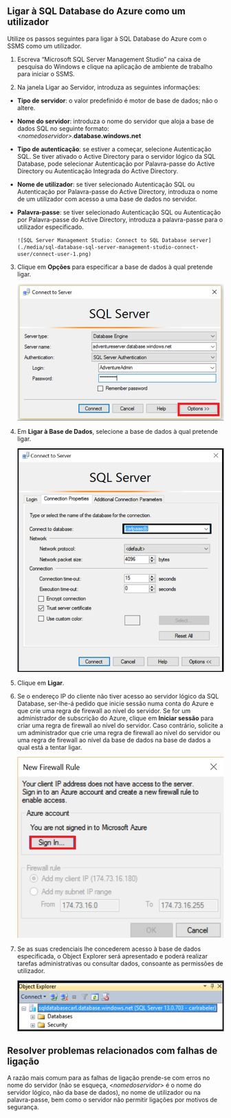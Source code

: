 ## Ligar à SQL Database do Azure como um utilizador

Utilize os passos seguintes para ligar à SQL Database do Azure com o SSMS como um utilizador.

1. Escreva “Microsoft SQL Server Management Studio” na caixa de pesquisa do Windows e clique na aplicação de ambiente de trabalho para iniciar o SSMS.

2. Na janela Ligar ao Servidor, introduza as seguintes informações:

- **Tipo de servidor**: o valor predefinido é motor de base de dados; não o altere.
 - **Nome do servidor**: introduza o nome do servidor que aloja a base de dados SQL no seguinte formato: *&lt;nomedoservidor>*.**database.windows.net**
 - **Tipo de autenticação**: se estiver a começar, selecione Autenticação SQL. Se tiver ativado o Active Directory para o servidor lógico da SQL Database, pode selecionar Autenticação por Palavra-passe do Active Directory ou Autenticação Integrada do Active Directory.
 - **Nome de utilizador**: se tiver selecionado Autenticação SQL ou Autenticação por Palavra-passe do Active Directory, introduza o nome de um utilizador com acesso a uma base de dados no servidor.
 - **Palavra-passe**: se tiver selecionado Autenticação SQL ou Autenticação por Palavra-passe do Active Directory, introduza a palavra-passe para o utilizador especificado.
   
       ![SQL Server Management Studio: Connect to SQL Database server](./media/sql-database-sql-server-management-studio-connect-user/connect-user-1.png)

3. Clique em **Opções** para especificar a base de dados à qual pretende ligar.

      ![SQL Server Management Studio: ligar ao servidor da SQL Database](./media/sql-database-sql-server-management-studio-connect-user/connect-user-2.png)
 
4. Em **Ligar à Base de Dados**, selecione a base de dados à qual pretende ligar.

     ![SQL Server Management Studio: ligar ao servidor da SQL Database](./media/sql-database-sql-server-management-studio-connect-user/connect-user-3.png)

5. Clique em **Ligar**.
 
6. Se o endereço IP do cliente não tiver acesso ao servidor lógico da SQL Database, ser-lhe-á pedido que inicie sessão numa conta do Azure e que crie uma regra de firewall ao nível do servidor. Se for um administrador de subscrição do Azure, clique em **Iniciar sessão** para criar uma regra de firewall ao nível do servidor. Caso contrário, solicite a um administrador que crie uma regra de firewall ao nível do servidor ou uma regra de firewall ao nível da base de dados na base de dados a qual está a tentar ligar.
 
      ![SQL Server Management Studio: ligar ao servidor da SQL Database](./media/sql-database-sql-server-management-studio-connect-user/connect-user-4.png)
 
7. Se as suas credenciais lhe concederem acesso à base de dados especificada, o Object Explorer será apresentado e poderá realizar tarefas administrativas ou consultar dados, consoante as permissões de utilizador.
  
      ![SQL Server Management Studio: ligar ao servidor da SQL Database](./media/sql-database-sql-server-management-studio-connect-user/connect-user-5.png)
      
 
## Resolver problemas relacionados com falhas de ligação

A razão mais comum para as falhas de ligação prende-se com erros no nome do servidor (não se esqueça, <*nomedoservidor*> é o nome do servidor lógico, não da base de dados), no nome de utilizador ou na palavra-passe, bem como o servidor não permitir ligações por motivos de segurança. 




<!--HONumber=Sep16_HO3-->


